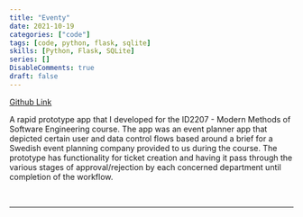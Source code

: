 ```yaml
---
title: "Eventy"
date: 2021-10-19
categories: ["code"]
tags: [code, python, flask, sqlite]
skills: [Python, Flask, SQLite]
series: []
DisableComments: true
draft: false
---
```


[Github Link](https://github.com/aykhazanchi/id2207-mmse)

A rapid prototype app that I developed for the ID2207 - Modern Methods of Software Engineering course. The app was an event planner app that depicted certain user and data control flows based around a brief for a Swedish event planning company provided to us during the course. The prototype has functionality for ticket creation and having it pass through the various stages of approval/rejection by each concerned department until completion of the workflow.

<br>

---